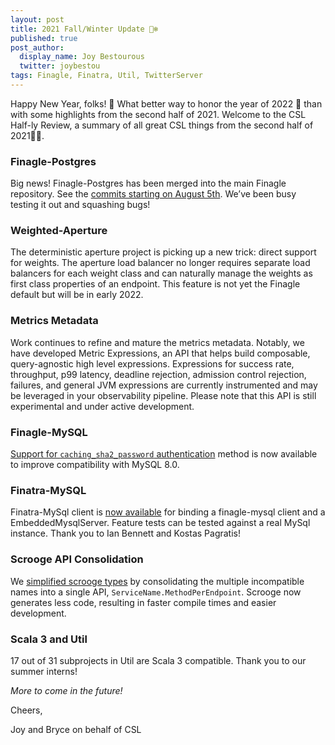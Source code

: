 ```yaml
---
layout: post
title: 2021 Fall/Winter Update 🍂❄️ 
published: true
post_author:
  display_name: Joy Bestourous
  twitter: joybestou
tags: Finagle, Finatra, Util, TwitterServer
---
```


Happy New Year, folks! 🥳 What better way to honor the year of 2022 🎇 than with some highlights from the second half of 2021. Welcome to the CSL Half-ly Review, a summary of all great CSL things from the second half of 2021🕺🏼.

### Finagle-Postgres
Big news! Finagle-Postgres has been merged into the main Finagle repository. See the [commits starting on August 5th](https://github.com/twitter/finagle/commits/develop?after=98604c1540fa99dff00872614d58fdd3fac728ad+104&branch=develop). We’ve been busy testing it out and squashing bugs!

### Weighted-Aperture
The deterministic aperture project is picking up a new trick: direct support for weights. The aperture load balancer no longer requires separate load balancers for each weight class and can naturally manage the weights as first class properties of an endpoint. This feature is not yet the Finagle default but will be in early 2022.

### Metrics Metadata
Work continues to refine and mature the metrics metadata. Notably, we have developed Metric Expressions, an API that helps build composable, query-agnostic high level expressions. Expressions for success rate, throughput, p99 latency, deadline rejection, admission control rejection, failures, and general JVM expressions are currently instrumented and may be leveraged in your observability pipeline. Please note that this API is still experimental and under active development.

### Finagle-MySQL
[Support for `caching_sha2_password` authentication](https://github.com/twitter/finagle/commit/9a418a58e3bf3f978a53a346dcd603c993a88c1d) method is now available to improve compatibility with MySQL 8.0.

### Finatra-MySQL
Finatra-MySql client is [now available](https://github.com/twitter/finatra/commit/fd108ada07ec6803a48261407bde02bcde6fdb59) for binding a finagle-mysql client and a EmbeddedMysqlServer. Feature tests can be tested against a real MySql instance. Thank you to Ian Bennett and Kostas Pagratis!

### Scrooge API Consolidation
We [simplified scrooge types](https://github.com/twitter/scrooge/commit/8d768ca620a33d18b89492a7a2077007cedb6e7d) by consolidating the multiple incompatible names into a single API, `ServiceName.MethodPerEndpoint`. Scrooge now generates less code, resulting in faster compile times and easier development.

### Scala 3 and Util
17 out of 31 subprojects in Util are Scala 3 compatible. Thank you to our summer interns!

*More to come in the future!*

Cheers,

Joy and Bryce on behalf of CSL
